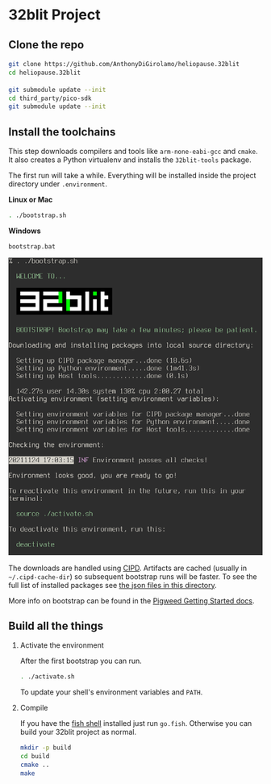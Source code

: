 # 32blit Project

## Clone the repo

```sh
git clone https://github.com/AnthonyDiGirolamo/heliopause.32blit
cd heliopause.32blit

git submodule update --init
cd third_party/pico-sdk
git submodule update --init
```

## Install the toolchains

This step downloads compilers and tools like `arm-none-eabi-gcc` and `cmake`. It also creates a Python virtualenv and installs the `32blit-tools` package.

The first run will take a while. Everything will be installed inside the project directory under `.environment`.

**Linux or Mac**

```sh
. ./bootstrap.sh
```

**Windows**

```sh
bootstrap.bat
```

![Bootstrap](./images/bootstrap.png)

The downloads are handled using [CIPD](https://chromium.googlesource.com/infra/luci/luci-go/+/refs/heads/main/cipd/). Artifacts are cached (usually in `~/.cipd-cache-dir`) so subsequent bootstrap runs will be faster. To see the full list of installed packages see [the json files in this directory](https://cs.opensource.google/pigweed/pigweed/+/master:pw_env_setup/py/pw_env_setup/cipd_setup/pigweed.json).

More info on bootstrap can be found in the [Pigweed Getting Started docs](https://pigweed.dev/docs/getting_started.html).

## Build all the things

1. Activate the environment

   After the first bootstrap you can run.

   ```sh
   . ./activate.sh
   ```

   To update your shell's environment variables and `PATH`.

2. Compile

   If you have the [fish shell](https://fishshell.com/) installed just run `go.fish`. Otherwise you can build your 32blit project as normal.

   ```sh
   mkdir -p build
   cd build
   cmake ..
   make
   ```
